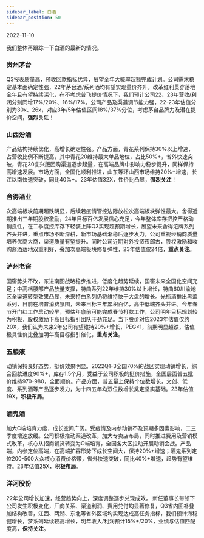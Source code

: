 ```yaml
---
sidebar_label: 白酒
sidebar_position: 50
---
```


2022-11-10

我们整体再跟踪一下白酒的最新的情况。

### 贵州茅台

Q3报表质量高，预收回款指标优异，展望全年大概率超额完成计划。公司需求稳定基本面确定性强，22年茅台酒/系列酒均有望实现量价齐升，改革红利贯穿落地全年且有望持续深化，在不考虑普飞提价情况下，我们预计公司22、23年营收/利润分别同增17%/20%、16%/17%。公司产品及渠道调节能力强，22-23年估值分别为30x、26x，对应3年/5年估值区间18%/37%分位，考虑茅台品牌力及潜在提价空间，**强烈关注**！

### 山西汾酒

产品结构持续优化，高增长确定性强。产品方面，青花系列保持30%以上增速，占营收比例不断提高，其中青花20维持最大单品地位，占比50%+，省外快速突破，青花30复兴版团购渠道逐步起量，在高端品牌中影响力稳步提升，同样保持高增速发展。市场方面，全国化顺利推进，山东等环山西市场维持20%+增速，长江以南快速突破，同比40%+。23年估值32X，性价比凸显，**强烈关注**！

### 舍得酒业

次高端板块前期超跌明显，后续若疫情管控边际放松次高端板块弹性最大。舍得近期推出三年期股权激励，24年目标百亿发展信心充足，今年整体库存把控严格动销良性，在二季度控库存下轻装上阵Q3实现超预期增长，展望未来舍得沱牌系列齐头并进，重点市场不断深耕，新市场基础渐稳后逐步发力，公司重视经销商质量培养优商大商，渠道质量有望提升。同时公司近期对外投资夜郎古，股权激励和收购酱酒落地双重利好，叠加次高端板块修复弹性，23年估值仅24倍，**重点关注**。

### 泸州老窖

国窖势头不改，东进南图战略稳步推进，低度化趋势延续，国窖未来全国化空间充足；中高档腰部产品放量支撑，特曲系列22年维持30%以上增长，特曲60川渝地区全渠道转型效果凸显，未来特曲系列仍将维持快于大盘的增长。光瓶酒推出黑盖系列，目前在培育消费氛围，未来目标三年累积百亿，高中低端齐头并进。今年春节开门红工作启动较早，预估年底前可能完成春节打款工作，公司明年目标规划较为积极，股权激励下高目标指引团队干劲充足。当下股价对应2023年估值仅约20X，我们认为未来2年公司有望维持20%+增长，PEG<1，前期明显超跌，估值极具性价比叠加明年高目标指引催化，**重点关注**。

### 五粮液

动销保持良好态势，挺价效果明显。2022Q1-3全国70%的战区实现动销增长，综合回款进度90%+，库存1.5个月，受益于公司积极的挺价措施，全国层面普五批价维持970-980，全面顺价。产品方面，普五量上保持个位数增长，文创、低度、系列酒等产品逐步发力，为十四五年均双位数增长奠定坚实基础。23年估值19X，**积极布局**。

### 酒鬼酒

加大C端培育力度，成长空间广阔。受疫情及内参动销不及预期多因素影响，二三季度增速放缓。公司积极推动渠道改革，加大专卖店布局，同时推进费用及营销模式改革，核心从招商铺货转变为C端培育，全国各大区拉动开展动销会战。产品端，内参定位高端，在高端扩容形势下成长空间大，保持20%+增速；酒鬼系列定位200-500大众核心消费价格带，省外快速突破，同比40%+增速，趋势有望维持。23年估值25X，**积极布局**。

### 洋河股份

22年公司增长加速，经营趋势向上，深度调整逐步兑现成效， 新任董事长带领下公司发生积极变化，厂商关系、渠道利润、费用兑付均显著修复，Q3省内回补叠加结构改善，江西、两湖、东北等省外区域均实现达成高任务指标，我们预计海稳健增长，梦系列延续较高增长，明年收入/利润预计15%+/20%，业绩与估值匹配度高，**保持关注**。
